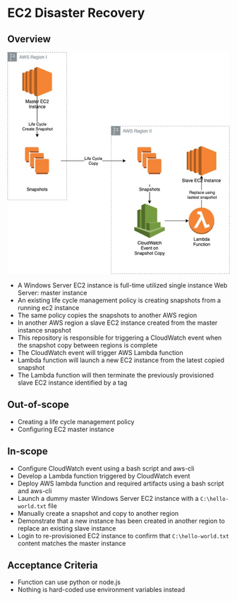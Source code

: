 # EC2 Disaster Recovery

## Overview

![](./assets/ec2-dr.jpg)

* A Windows Server EC2 instance is full-time utilized single instance Web Server: master instance
* An existing life cycle management policy is creating snapshots from a running ec2 instance
* The same policy copies the snapshots to another AWS region
* In another AWS region a slave EC2 instance created from the master instance snapshot
* This repository is responsible for triggering a CloudWatch event when the snapshot copy between regions is complete
* The CloudWatch event will trigger AWS Lambda function
* Lambda function will launch a new EC2 instance from the latest copied snapshot
* The Lambda function will then terminate the previously provisioned slave EC2 instance identified by a tag

## Out-of-scope

* Creating a life cycle management policy
* Configuring EC2 master instance

## In-scope

* Configure CloudWatch event using a bash script and aws-cli
* Develop a Lambda function triggered by CloudWatch event
* Deploy AWS lambda function and required artifacts using a bash script  and aws-cli
* Launch a dummy master Windows Server EC2 instance with a `C:\hello-world.txt` file
* Manually create a snapshot and copy to another region
* Demonstrate that a new instance has been created in another region to replace an existing slave instance
* Login to re-provisioned EC2 instance to confirm that `C:\hello-world.txt` content matches the master instance

## Acceptance Criteria

* Function can use python or node.js
* Nothing is hard-coded use environment variables instead